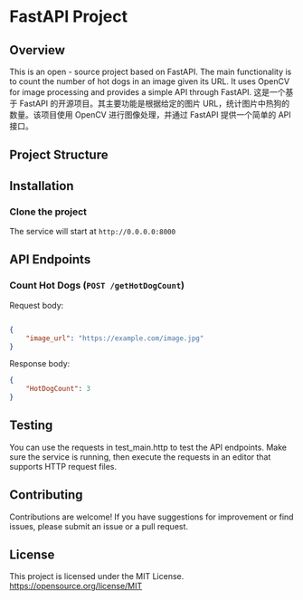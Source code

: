 # FastAPI Project

## Overview
This is an open - source project based on FastAPI. The main functionality is to count the number of hot dogs in an image given its URL. It uses OpenCV for image processing and provides a simple API through FastAPI.
这是一个基于 FastAPI 的开源项目。其主要功能是根据给定的图片 URL，统计图片中热狗的数量。该项目使用 OpenCV 进行图像处理，并通过 FastAPI 提供一个简单的 API 接口。
## Project Structure

## Installation
### Clone the project
The service will start at `http://0.0.0.0:8000`
## API Endpoints
### Count Hot Dogs (`POST /getHotDogCount`)
Request body:
```json

{
    "image_url": "https://example.com/image.jpg"
}

```
Response body:
```json
{
    "HotDogCount": 3
}
```

## Testing
You can use the requests in test_main.http to test the API endpoints. Make sure the service is running, then execute the requests in an editor that supports HTTP request files.

## Contributing
Contributions are welcome! If you have suggestions for improvement or find issues, please submit an issue or a pull request.

## License
This project is licensed under the MIT License. https://opensource.org/license/MIT 